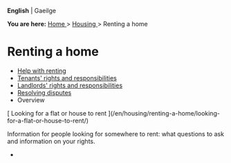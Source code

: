 **English** |  Gaeilge 

**You are here:** [ Home ](/en/) > [ Housing ](/en/housing/) > Renting a home

#  Renting a home

  * [ Help with renting ](/en/housing/renting-a-home/help-with-renting/)
  * [ Tenants' rights and responsibilities ](/en/housing/renting-a-home/tenants-rights-and-responsibilities/)
  * [ Landlords' rights and responsibilities ](/en/housing/renting-a-home/landlords-rights-and-responsibilities/)
  * [ Resolving disputes ](/en/housing/renting-a-home/resolving-disputes/)
  * Overview 

[ Looking for a flat or house to rent ](/en/housing/renting-a-home/looking-
for-a-flat-or-house-to-rent/)

Information for people looking for somewhere to rent: what questions to ask
and information on your rights.

  * 
